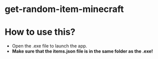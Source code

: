 # get-random-item-minecraft

# How to use this?
- Open the .exe file to launch the app.
- **Make sure that the items.json file is in the same folder as the .exe!**
